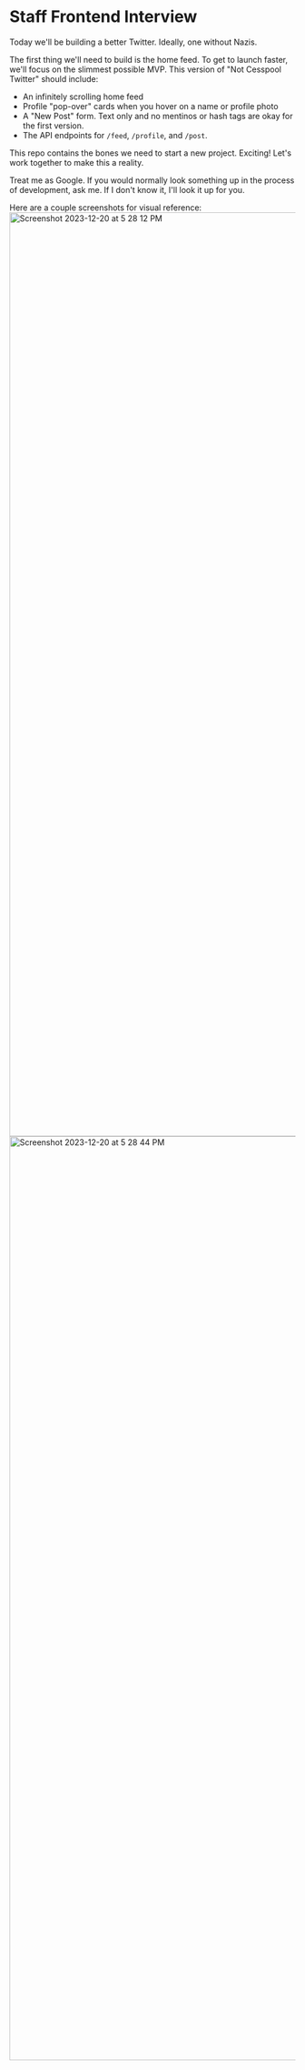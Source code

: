 # Staff Frontend Interview

Today we'll be building a better Twitter. Ideally, one without Nazis.

The first thing we'll need to build is the home feed. To get to launch faster, we'll focus on the slimmest possible MVP. This version of "Not Cesspool Twitter" should include:

- An infinitely scrolling home feed
- Profile "pop-over" cards when you hover on a name or profile photo
- A "New Post" form. Text only and no mentinos or hash tags are okay for the first version.
- The API endpoints for `/feed`, `/profile`, and `/post`.

This repo contains the bones we need to start a new project. Exciting! Let's work together to make this a reality.

Treat me as Google. If you would normally look something up in the process of development, ask me. If I don't know it, I'll look it up for you.

Here are a couple screenshots for visual reference:
<img width="1624" alt="Screenshot 2023-12-20 at 5 28 12 PM" src="https://github.com/universe/staff-frontend-interview/assets/7856443/e0e8ab05-6aa2-4315-b26a-60edec4d37ab">
<img width="1624" alt="Screenshot 2023-12-20 at 5 28 44 PM" src="https://github.com/universe/staff-frontend-interview/assets/7856443/7cbfc5c6-5a66-4480-a202-40ddb57dd573">
